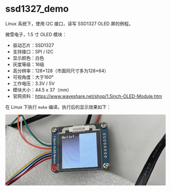 # ssd1327_demo

Linux 系统下，使用 I2C 接口，读写 SSD1327 OLED 屏的例程。

微雪电子，1.5 寸 OLED 模块：

* 驱动芯片：SSD1327
* 支持接口：SPI / I2C
* 显示颜色：白色
* 灰度等级：16级
* 高分辨率：128×128（市面同尺寸多为128×64）
* 可视角度：大于160°
* 工作电压：3.3V / 5V
* 模块大小：44.5 x 37（mm）
* 官网资料：https://www.waveshare.net/shop/1.5inch-OLED-Module.htm

在 Linux 下执行 `make` 编译。执行后的显示效果如下：

![](https://github.com/exbob/ssd1327_demo/blob/main/.image/demo.jpg)
